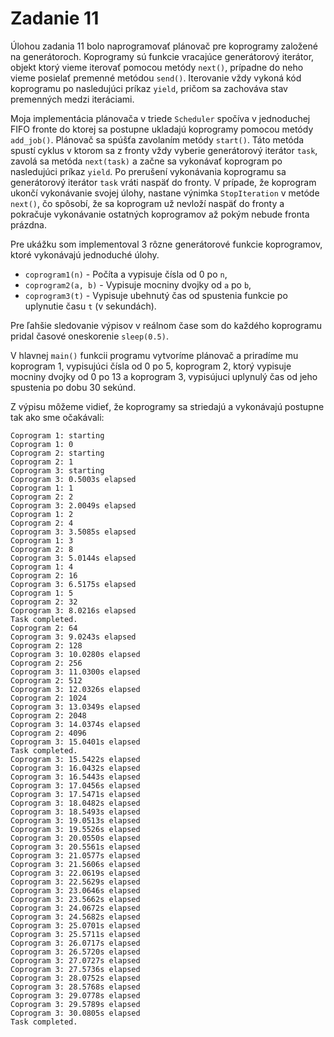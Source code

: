# Zadanie 11

Úlohou zadania 11 bolo naprogramovať plánovač pre koprogramy založené na generátoroch. Koprogramy sú funkcie vracajúce generátorový iterátor, objekt
ktorý vieme iterovať pomocou metódy `next()`, prípadne do neho vieme posielať premenné metódou `send()`. Iterovanie vždy vykoná kód koprogramu po nasledujúci príkaz `yield`, pričom sa zachováva stav premenných medzi iteráciami.

Moja implementácia plánovača v triede `Scheduler` spočíva v jednoduchej FIFO fronte do ktorej sa postupne ukladajú koprogramy pomocou metódy `add_job()`. Plánovač sa spúšťa zavolaním metódy `start()`. Táto metóda spustí cyklus v ktorom sa z fronty vždy vyberie generátorový iterátor `task`, zavolá sa metóda `next(task)` a začne sa vykonávať koprogram po nasledujúci príkaz `yield`. Po prerušení vykonávania koprogramu sa generátorový iterátor `task` vráti naspäť do fronty. V prípade, že koprogram ukončí vykonávanie svojej úlohy, nastane výnimka `StopIteration` v metóde `next()`, čo spôsobí, že sa koprogram už nevloží naspäť do fronty a pokračuje vykonávanie ostatných koprogramov až pokým nebude fronta prázdna. 

Pre ukážku som implementoval 3 rôzne generátorové funkcie koprogramov, ktoré vykonávajú jednoduché úlohy.
- `coprogram1(n)` - Počíta a vypisuje čísla od 0 po `n`,
- `coprogram2(a, b)` - Vypisuje mocniny dvojky od `a` po `b`,
- `coprogram3(t)` - Vypisuje ubehnutý čas od spustenia funkcie po uplynutie času `t` (v sekundách).

Pre ľahšie sledovanie výpisov v reálnom čase som do každého koprogramu pridal časové oneskorenie `sleep(0.5)`.

V hlavnej `main()` funkcii programu vytvoríme plánovač a priradíme mu koprogram 1, vypisujúci čísla od 0 po 5, koprogram 2, ktorý vypisuje mocniny dvojky od 0 po 13 a koprogram 3, vypisújuci uplynulý čas od jeho spustenia po dobu 30 sekúnd.

Z výpisu môžeme vidieť, že koprogramy sa striedajú a vykonávajú postupne tak ako sme očakávali:

    Coprogram 1: starting
    Coprogram 1: 0
    Coprogram 2: starting
    Coprogram 2: 1
    Coprogram 3: starting
    Coprogram 3: 0.5003s elapsed
    Coprogram 1: 1
    Coprogram 2: 2
    Coprogram 3: 2.0049s elapsed
    Coprogram 1: 2
    Coprogram 2: 4
    Coprogram 3: 3.5085s elapsed
    Coprogram 1: 3
    Coprogram 2: 8
    Coprogram 3: 5.0144s elapsed
    Coprogram 1: 4
    Coprogram 2: 16
    Coprogram 3: 6.5175s elapsed
    Coprogram 1: 5
    Coprogram 2: 32
    Coprogram 3: 8.0216s elapsed
    Task completed.
    Coprogram 2: 64
    Coprogram 3: 9.0243s elapsed
    Coprogram 2: 128
    Coprogram 3: 10.0280s elapsed
    Coprogram 2: 256
    Coprogram 3: 11.0300s elapsed
    Coprogram 2: 512
    Coprogram 3: 12.0326s elapsed
    Coprogram 2: 1024
    Coprogram 3: 13.0349s elapsed
    Coprogram 2: 2048
    Coprogram 3: 14.0374s elapsed
    Coprogram 2: 4096
    Coprogram 3: 15.0401s elapsed
    Task completed.
    Coprogram 3: 15.5422s elapsed
    Coprogram 3: 16.0432s elapsed
    Coprogram 3: 16.5443s elapsed
    Coprogram 3: 17.0456s elapsed
    Coprogram 3: 17.5471s elapsed
    Coprogram 3: 18.0482s elapsed
    Coprogram 3: 18.5493s elapsed
    Coprogram 3: 19.0513s elapsed
    Coprogram 3: 19.5526s elapsed
    Coprogram 3: 20.0550s elapsed
    Coprogram 3: 20.5561s elapsed
    Coprogram 3: 21.0577s elapsed
    Coprogram 3: 21.5606s elapsed
    Coprogram 3: 22.0619s elapsed
    Coprogram 3: 22.5629s elapsed
    Coprogram 3: 23.0646s elapsed
    Coprogram 3: 23.5662s elapsed
    Coprogram 3: 24.0672s elapsed
    Coprogram 3: 24.5682s elapsed
    Coprogram 3: 25.0701s elapsed
    Coprogram 3: 25.5711s elapsed
    Coprogram 3: 26.0717s elapsed
    Coprogram 3: 26.5720s elapsed
    Coprogram 3: 27.0727s elapsed
    Coprogram 3: 27.5736s elapsed
    Coprogram 3: 28.0752s elapsed
    Coprogram 3: 28.5768s elapsed
    Coprogram 3: 29.0778s elapsed
    Coprogram 3: 29.5789s elapsed
    Coprogram 3: 30.0805s elapsed
    Task completed.
